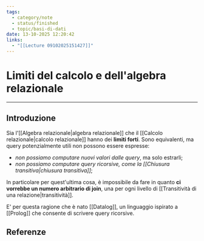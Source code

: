 ```yaml
---
tags:
  - category/note
  - status/finished
  - topic/basi-di-dati
date: 13-10-2025 12:20:42
links:
  - "[[Lecture 09102025151427]]"
---
```

# Limiti del calcolo e dell'algebra relazionale
---
## Introduzione
Sia l'[[Algebra relazionale|algebra relazionale]] che il [[Calcolo relazionale|calcolo relazionale]] hanno dei **limiti forti**. Sono equivalenti, ma query potenzialmente utili non possono essere espresse:
- _non possiamo computare nuovi valori dalle query_, ma solo estrarli;
- _non possiamo computare query ricorsive, come la [[Chiusura transitiva|chiusura transitiva]]_;

In particolare per quest'ultima cosa, è impossibile da fare in quanto **ci vorrebbe un numero arbitrario di join**, una per ogni livello di [[Transitività di una relazione|transitività]].

E' per questa ragione che è nato [[Datalog]], un linguaggio ispirato a [[Prolog]] che consente di scrivere query ricorsive.

## Referenze